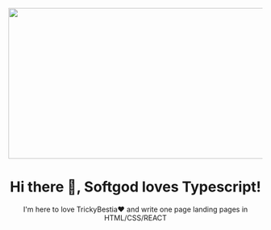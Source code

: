 <br clear="both">

<div align="center">
  <img height="300" width="600" src="/"  />
</div>

###

<h1 align="center">Hi there 👋, Softgod loves Typescript!</h1>
<p align="center">I'm here to love TrickyBestia❤ and write one page landing pages in HTML/CSS/REACT</p>
